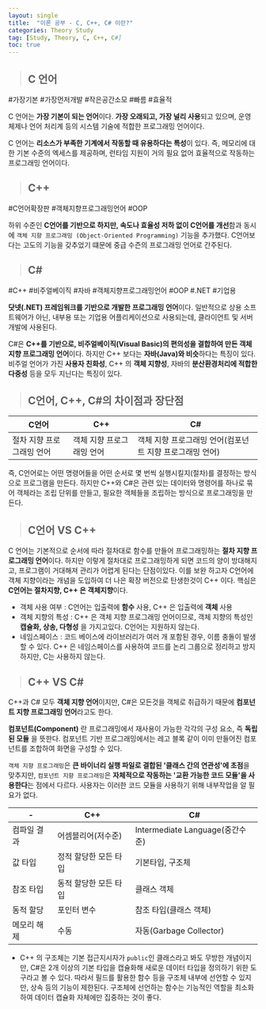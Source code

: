 ```yaml
---
layout: single
title:  "이론 공부 - C, C++, C# 이란?"
categories: Theory Study
tag: [Study, Theory, C, C++, C#]
toc: true
---
```


> ## C 언어

\#가장기본 \#가장먼저개발 \#작은공간소모 \#빠름 \#효율적

C 언어는 **가장 기본이 되는 언어**이다. **가장 오래되고, 가장 널리 사용**되고 있으며, 운영 체제나 언어 처리계 등의 시스템 기술에 적합한 프로그래밍 언어이다.<br/>

C 언어는 **리소스가 부족한 기계에서 작동할 때 유용하다는 특성**이 있다. 즉, 메모리에 대한 기본 수준의 엑세스를 제공하며, 런타임 지원이 거의 필요 없어 효율적으로 작동하는 프로그래밍 언어이다.

> ## C++

\#C언어확장판 \#객체지향프로그래밍언어 \#OOP

하위 수준인 **C언어를 기반으로 하지만, 속도나 효율성 저하 없이 C언어를 개선**함과 동시에 `객체 지향 프로그래밍 (Object-Oriented Programming)` 기능을 추가했다. C언어보다는 고도의 기능을 갖추었기 떄문에 중급 수즌의 프로그래밍 언어로 간주된다.

> ## C#

\#C++ \#비주얼베이직 \#자바 \#객체지향프로그래밍언어 \#OOP \#.NET \#기업용

**닷넷(.NET) 프레임워크를 기반으로 개발한 프로그래밍 언어**이다. 일반적으로 상용 소프트웨어가 아닌, 내부용 또는 기업용 어플리케이션으로 사용되는데, 클라이언트 및 서버 개발에 사용된다.<br/>

C#은 **C++를 기반으로, 비주얼베이직(Visual Basic)의 편의성을 결합하여 만든 객체 지향 프로그래밍 언어**이다. 하지만 C++ 보다는 **자바(Java)와 비슷**하다는 특징이 있다. 비주얼 언어가 가진 **사용자 친화성**, C++ 의 **객체 지향성**, 자바의 **분산환경처리에 적합한 다중성** 등을 모두 지닌다는 특징이 있다.

> ## C언어, C++, C#의 차이점과 장단점

C언어|C++|C#
---|---|---
절차 지향 프로그래밍 언어|객체 지향 프로그래밍 언어|객체 지향 프로그래밍 언어(컴포넌트 지향 프로그래밍 언어)

즉, C언어로는 어떤 명령어들을 어떤 순서로 몇 번씩 실행시킬지(절차)를 결정하는 방식으로 프로그램을 만든다. 하지만 C++와 C#은 관련 있는 데이터와 명령어를 하나로 묶어 객체라는 조립 단위를 만들고, 필요한 객체들을 조립하는 방식으로 프로그래밍을 만든다.

> ## C언어 VS C++

C 언어는 기본적으로 순서에 따라 절차대로 함수를 만들어 프로그래밍하는 **절차 지향 프로그래밍 언어**이다. 하지만 이렇게 절차대로 프로그래밍하게 되면 코드의 양이 방대해지고, 프로그램이 거대해져 관리가 어렵게 된다는 단점이있다. 이를 보완 하고자 C언어에 객체 지향이라는 개념을 도입하여 더 나은 확장 버전으로 탄생한것이 C++ 이다. 핵심은 **C언어는 절차지향, C++ 은 객체지향**이다.

* 객체 사용 여부 : C언어는 입출력에 **함수** 사용, C++ 은 입출력에 **객체** 사용
* 객체 지향의 특성 : C++ 은 객체 지향 프로그래밍 언어이므로, 객체 지향의 특성인 **캡슐화, 상송, 다형성** 을 가지고있다. C언어는 지원하지 않는다.
* 네임스페이스 : 코드 베이스에 라이브러리가 여러 개 포함된 경우, 이름 충돌이 발생할 수 있다. C++ 은 네임스페이스를 사용하여 코드를 논리 그룹으로 정리하고 방지하지만, C는 사용하지 않는다.

> ## C++ VS C#

C++과 C# 모두 **객체 지향 언어**이지만, C#은 모든것을 객체로 취급하기 때문에 **컴포넌트 지향 프로그래밍 언어**라고도 한다.<br/>

**컴포넌트(Component)** 란 프로그래밍에서 재사용이 가능한 각각의 구성 요소, 즉 **독립된 모듈** 을 뜻한다. 컴포넌트 기반 프로그래밍에서는 레고 블록 같이 이미 만들어진 컴포넌트를 조합하여 화면을 구성할 수 있다.<br/>

`객체 지향 프로그래밍`은 **큰 바이너리 실행 파일로 결합된 '클래스 간의 연관성'에 초점**을 맞추지만, `컴포넌트 지향 프로그래밍`은 **자체적으로 작동하는 '교환 가능한 코드 모듈'을 사용한다**는 점에서 다르다. 사용자는 이러한 코드 모듈을 사용하기 위해 내부작업을 알 필요가 없다.

-|C++|C#
---|---|---
컴파일 결과|어셈블리어(저수준)|Intermediate Language(중간수준)
값 타입|정적 할당한 모든 타입|기본타입, 구조체
참조 타입|동적 할당한 모든 타입|클래스 객체
동적 할당|포인터 변수|참조 타입(클래스 객체)
메모리 해제|수동|자동(Garbage Collector)

* C++ 의 구조체는 기본 접근지시자가 `public`인 클래스라고 봐도 무방한 개념이지만, C#은 2개 이상의 기본 타입을 캡슐화해 새로운 데이터 타입을 정의하기 위한 도구라고 볼 수 있다. 따라서 필드를 활용한 함수 등을 구조체 내부에 선언할 수 있지만, 상속 등의 기능이 제한된다. 구조체에 선언하는 함수는 기능적인 역할을 최소화하여 데이터 캡슐화 자체에만 집중하는 것이 좋다.